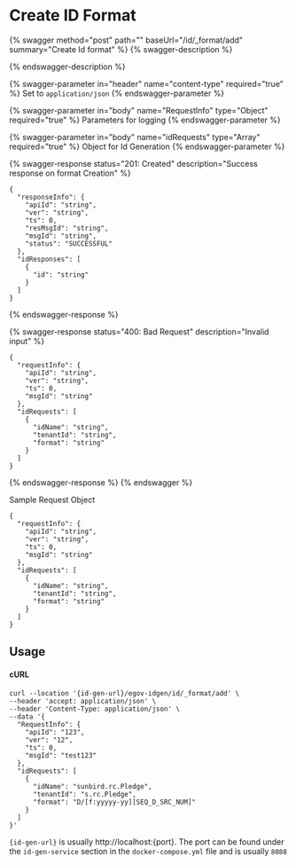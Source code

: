 # Create ID Format



{% swagger method="post" path="" baseUrl="/id/_format/add" summary="Create Id format" %}
{% swagger-description %}

{% endswagger-description %}

{% swagger-parameter in="header" name="content-type" required="true" %}
Set to `application/json`
{% endswagger-parameter %}

{% swagger-parameter in="body" name="RequestInfo" type="Object" required="true" %}
Parameters for logging
{% endswagger-parameter %}

{% swagger-parameter in="body" name="idRequests" type="Array" required="true" %}
&#x20;Object for Id Generation
{% endswagger-parameter %}

{% swagger-response status="201: Created" description="Success response on format Creation" %}
```
{
  "responseInfo": {
    "apiId": "string",
    "ver": "string",
    "ts": 0,
    "resMsgId": "string",
    "msgId": "string",
    "status": "SUCCESSFUL"
  },
  "idResponses": [
    {
      "id": "string"
    }
  ]
}
```
{% endswagger-response %}

{% swagger-response status="400: Bad Request" description="Invalid input" %}
```
{
  "requestInfo": {
    "apiId": "string",
    "ver": "string",
    "ts": 0,
    "msgId": "string"
  },
  "idRequests": [
    {
      "idName": "string",
      "tenantId": "string",
      "format": "string"
    }
  ]
}
```
{% endswagger-response %}
{% endswagger %}

Sample Request Object

```
{
  "requestInfo": {
    "apiId": "string",
    "ver": "string",
    "ts": 0,
    "msgId": "string"
  },
  "idRequests": [
    {
      "idName": "string",
      "tenantId": "string",
      "format": "string"
    }
  ]
}
```

## Usage

#### cURL

```
curl --location '{id-gen-url}/egov-idgen/id/_format/add' \
--header 'accept: application/json' \
--header 'Content-Type: application/json' \
--data '{
  "RequestInfo": {
    "apiId": "123",
    "ver": "12",
    "ts": 0,
    "msgId": "test123"
  },
  "idRequests": [
    {
      "idName": "sunbird.rc.Pledge",
      "tenantId": "s.rc.Pledge",
      "format": "D/[f:yyyyy-yy][SEQ_D_SRC_NUM]"
    }
  ]
}'
```

`{id-gen-url}` is usually http://localhost:{port}. The port can be found under the `id-gen-service` section in the `docker-compose.yml` file and is usually `8088`
